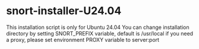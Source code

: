 # snort-installer-U24.04


This installation script is only for Ubuntu 24.04 
You can change installation directory by setting SNORT_PREFIX variable, default is /usr/local
if you need a proxy, please set environment PROXY variable to server:port 

